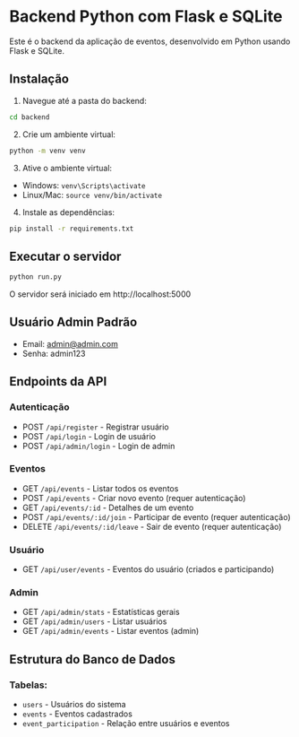 
# Backend Python com Flask e SQLite

Este é o backend da aplicação de eventos, desenvolvido em Python usando Flask e SQLite.

## Instalação

1. Navegue até a pasta do backend:
```bash
cd backend
```

2. Crie um ambiente virtual:
```bash
python -m venv venv
```

3. Ative o ambiente virtual:
- Windows: `venv\Scripts\activate`
- Linux/Mac: `source venv/bin/activate`

4. Instale as dependências:
```bash
pip install -r requirements.txt
```

## Executar o servidor

```bash
python run.py
```

O servidor será iniciado em http://localhost:5000

## Usuário Admin Padrão

- Email: admin@admin.com
- Senha: admin123

## Endpoints da API

### Autenticação
- POST `/api/register` - Registrar usuário
- POST `/api/login` - Login de usuário
- POST `/api/admin/login` - Login de admin

### Eventos
- GET `/api/events` - Listar todos os eventos
- POST `/api/events` - Criar novo evento (requer autenticação)
- GET `/api/events/:id` - Detalhes de um evento
- POST `/api/events/:id/join` - Participar de evento (requer autenticação)
- DELETE `/api/events/:id/leave` - Sair de evento (requer autenticação)

### Usuário
- GET `/api/user/events` - Eventos do usuário (criados e participando)

### Admin
- GET `/api/admin/stats` - Estatísticas gerais
- GET `/api/admin/users` - Listar usuários
- GET `/api/admin/events` - Listar eventos (admin)

## Estrutura do Banco de Dados

### Tabelas:
- `users` - Usuários do sistema
- `events` - Eventos cadastrados
- `event_participation` - Relação entre usuários e eventos
